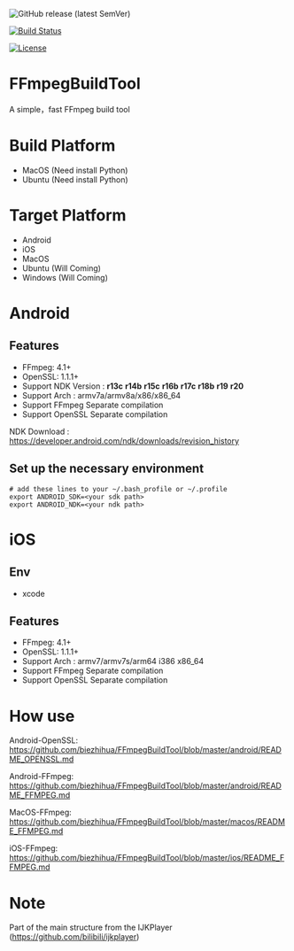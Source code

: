 
![GitHub release (latest SemVer)](https://img.shields.io/github/v/release/biezhihua/FFmpegBuildTool)

[![Build Status](https://travis-ci.org/biezhihua/FFmpegBuildTool.svg?branch=master)](https://travis-ci.org/biezhihua/FFmpegBuildTool)

[![License](https://img.shields.io/badge/license-MIT-%23373737)](https://github.com/biezhihua/FFmpegBuildTool/blob/master/LICENSE)


# FFmpegBuildTool

A simple，fast FFmpeg build tool

# Build Platform

 * MacOS (Need install Python)
 * Ubuntu (Need install Python)

# Target Platform

 * Android
 * iOS 
 * MacOS
 * Ubuntu (Will Coming)
 * Windows (Will Coming)

# Android
## Features

 * FFmpeg: 4.1+
 * OpenSSL: 1.1.1+
 * Support NDK Version : **r13c** **r14b** **r15c** **r16b** **r17c** **r18b** **r19** **r20**
 * Support Arch : armv7a/armv8a/x86/x86_64
 * Support FFmpeg Separate compilation
 * Support OpenSSL Separate compilation

NDK Download : https://developer.android.com/ndk/downloads/revision_history

## Set up the necessary environment

```
# add these lines to your ~/.bash_profile or ~/.profile
export ANDROID_SDK=<your sdk path>
export ANDROID_NDK=<your ndk path>
```

# iOS

## Env

 * xcode

## Features

 * FFmpeg: 4.1+
 * OpenSSL: 1.1.1+
 * Support Arch : armv7/armv7s/arm64 i386 x86_64
 * Support FFmpeg Separate compilation
 * Support OpenSSL Separate compilation

# How use

 Android-OpenSSL: https://github.com/biezhihua/FFmpegBuildTool/blob/master/android/README_OPENSSL.md
 
 Android-FFmpeg: https://github.com/biezhihua/FFmpegBuildTool/blob/master/android/README_FFMPEG.md

 MacOS-FFmpeg: https://github.com/biezhihua/FFmpegBuildTool/blob/master/macos/README_FFMPEG.md
 
 iOS-FFmpeg: https://github.com/biezhihua/FFmpegBuildTool/blob/master/ios/README_FFMPEG.md

# Note

Part of the main structure from the IJKPlayer (https://github.com/bilibili/ijkplayer)
